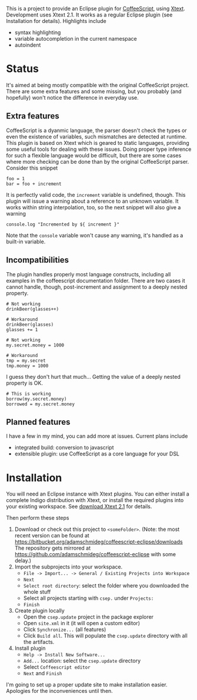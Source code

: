 
This is a project to provide an Eclipse plugin for [CoffeeScript][coffeescript], using [Xtext][xtext].
Development uses Xtext 2.1.
It works as a regular Eclipse plugin (see Installation for details).
Highlights include

 - syntax highlighting
 - variable autocompletion in the current namespace
 - autoindent


# Status
It's aimed at being mostly compatible with the original CoffeeScript project.
There are some extra features and some missing,
 but you probably (and hopefully) won't notice the difference in everyday use.

## Extra features
CoffeeScript is a dyanmic language,
 the parser doesn't check the types or even the existence of variables,
 such mismatches are detected at runtime.
This plugin is based on Xtext which is geared to static languages,
 providing some useful tools for dealing with these issues.
Doing proper type inference for such a flexible language would be difficult,
 but there are some cases where more checking can be done than by the original CoffeeScript parser.
Consider this snippet

    foo = 1
    bar = foo + increment

It is perfectly valid code, the `increment` variable is undefined, though.
This plugin will issue a warning about a reference to an unknown variable.
It works within string interpolation, too, so the next snippet will also give a warning

    console.log "Incremented by ${ increment }"

Note that the `console` variable won't cause any warning, it's handled as a built-in variable.

## Incompatibilities
The plugin handles properly most language constructs,
 including all examples in the coffeescript documentation folder.
There are two cases it cannot handle, though, post-increment and
assignment to a deeply nested property.

    # Not working
    drinkBeer(glasses++)  

    # Workaround
    drinkBeer(glasses)
    glasses += 1

    # Not working
    my.secret.money = 1000

    # Workaround
    tmp = my.secret
    tmp.money = 1000

I guess they don't hurt that much...
Getting the value of a deeply nested property is OK.

    # This is working
    borrow(my.secret.money)
    borrowed = my.secret.money

## Planned features
I have a few in my mind, you can add more at issues.
Current plans include
 - integrated build: conversion to javascript
 - extensible plugin: use CoffeeScript as a core language for your DSL

# Installation
You will need an Eclipse instance with Xtext plugins.
You can either install a complete Indigo distribution with Xtext,
 or install the required plugins into your existing workspace.
See [download Xtext 2.1][xtext_download] for details.

Then perform these steps

 1. Download or check out this project to `<someFolder>`.
   (Note: the most recent version can be found at
   https://bitbucket.org/adamschmideg/coffeescript-eclipse/downloads
   The repository gets mirrored at https://github.com/adamschmideg/coffeescript-eclipse with some delay.)
 1. Import the subprojects into your workspace.
     -  `File -> Import... -> General / Existing Projects into Workspace`
     - `Next`
     - `Select root directory`: select the folder where you downloaded the whole stuff
     - Select all projects starting with `csep.` under `Projects:` 
     - `Finish`
 1. Create plugin locally
     - Open the `csep.update` project in the package explorer
     - Open `site.xml` in it (it will open a custom editor)
     - Click `Synchronize...` (all features)
     - Click `Build all`.
   This will populate the `csep.update` directory with all the artifacts.
 1. Install plugin
     - `Help -> Install New Software...`
     - `Add...` location: select the `csep.update` directory
     - Select `Coffeescript editor`
     - `Next` and `Finish`


I'm going to set up a proper update site to make installation easier.
Apologies for the inconveniences until then.


  [coffeescript]: http://www.coffeescript.org
  [xtext]: http://www.xtext.org
  [xtext_download]: http://www.eclipse.org/Xtext/download/
